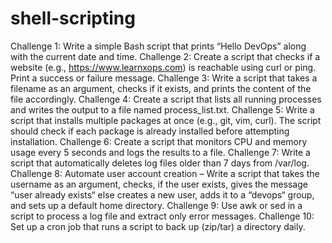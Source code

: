 # shell-scripting
Challenge 1: Write a simple Bash script that prints “Hello DevOps” along with the current date and time.
Challenge 2: Create a script that checks if a website (e.g., https://www.learnxops.com) is reachable using curl or ping. Print a success or failure message.
Challenge 3: Write a script that takes a filename as an argument, checks if it exists, and prints the content of the file accordingly.
Challenge 4: Create a script that lists all running processes and writes the output to a file named process_list.txt.
Challenge 5: Write a script that installs multiple packages at once (e.g., git, vim, curl). The script should check if each package is already installed before attempting installation.
Challenge 6: Create a script that monitors CPU and memory usage every 5 seconds and logs the results to a file.
Challenge 7: Write a script that automatically deletes log files older than 7 days from /var/log.
Challenge 8: Automate user account creation – Write a script that takes the username as an argument, checks, if the user exists, gives the message “user already exists“ else creates a new user, adds it to a “devops“ group, and sets up a default home directory.
Challenge 9: Use awk or sed in a script to process a log file and extract only error messages.
Challenge 10: Set up a cron job that runs a script to back up (zip/tar) a directory daily.
